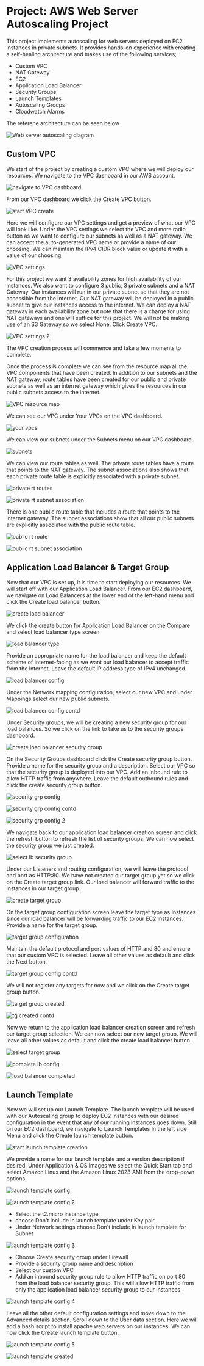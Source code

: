# Project: AWS Web Server Autoscaling Project
This project implements autoscaling for web servers deployed on EC2 instances in private subnets. It provides hands-on experience with creating a self-healing architecture and makes use of the following services;
 - Custom VPC
 - NAT Gateway 
 - EC2
 - Application Load Balancer
 - Security Groups
 - Launch Templates 
 - Autoscaling Groups 
 - Cloudwatch Alarms

The referene architecture can be seen below

![Web server autoscaling diagram]()

## Custom VPC
We start of the project by creating a custom VPC where we will deploy our resources. We navigate to the VPC dashboard in our AWS account.

![navigate to VPC dashboard](./imgs/create_vpc.JPG)

From our VPC dashboard we click the Create VPC button.

![start VPC create](./imgs/create_vpc2.JPG)

Here we will configure our VPC settings and get a preview of what our VPC will look like. Under the VPC settings we select the VPC and more radio button as we want to configure our subnets as well as a NAT gateway. We can accept the auto-generated VPC name or provide a name of our choosing. We can maintain the IPv4 CIDR block value or update it with a value of our choosing.

![VPC settings](./imgs/vpc_settings1.JPG)

For this project we want 3 availability zones for high availability of our instances. We also want to configure 3 public, 3 private subnets and a NAT Gateway. Our instances will run in our private subnet so that they are not accessible from the internet. Our NAT gateway will be deployed in a public subnet to give our instances access to the internet. We can deploy a NAT gateway in each availability zone but note that there is a charge for using NAT gateways and one will suffice for this project. We will not be making use of an S3 Gateway so we select None. Click Create VPC.

![VPC settings 2](./imgs/vpc_settings2.JPG)

The VPC creation process will commence and take a few moments to complete.

Once the process is complete we can see from the resource map all the VPC components that have been created. In addition to our subnets and the NAT gateway, route tables have been created for our public and private subnets as well as an internet gateway which gives the resources in our public subnets access to the internet.

![VPC resource map](./imgs/vpc_created.JPG)

We can see our VPC under Your VPCs on the VPC dashboard.

![your vpcs](./imgs/your_vpcs.JPG)

We can view our subnets under the Subnets menu on our VPC dashboard.

![subnets](./imgs/subnets.JPG)

We can view our route tables as well. The private route tables have a route that points to the NAT gateway. The subnet associations also shows that each private route table is explicitly associated with a private subnet.

![private rt routes](./imgs/privat_rt1.JPG)

![private rt subnet association](./imgs/privat_rt2.JPG)

There is one public route table that includes a route that points to the internet gateway. The subnet associations show that all our public subnets are explicitly associated with the public route table.

![public rt route](./imgs/public_rt.JPG)

![public rt subnet association](./imgs/public_rt2.JPG)

## Application Load Balancer & Target Group
Now that our VPC is set up, it is time to start deploying our resources. We will start off with our Application Load Balancer. From our EC2 dashboard, we navigate on Load Balancers at the lower end of the left-hand menu and click the Create load balancer button.

![create load balancer](./imgs/create_lb.JPG)

We click the create button for Application Load Balancer on the Compare and select load balancer type screen

![load balancer type](./imgs/create_lb2.JPG)

Provide an appropriate name for the load balancer and keep the default scheme of Internet-facing as we want our load balancer to accept traffic from the internet. Leave the default IP address type of IPv4 unchanged.

![load balancer config](./imgs/create_lb3.JPG)

Under the Network mapping configuration, select our new VPC and under Mappings select our new public subnets.

![load balancer config contd](./imgs/create_lb4.JPG)

Under Security groups, we will be creating a new security group for our load balances. So we click on the link to take us to the security groups dashboard.

![create load balancer security group](./imgs/create_sg.JPG)

On the Security Groups dashboard click the Create security group button. Provide a name for the security group and a description. Select our VPC so that the security group is deployed into our VPC. Add an inbound rule to allow HTTP traffic from anywhere. Leave the default outbound rules and click the create security group button.

![security grp config](./imgs/create_sg2.JPG)

![security grp config contd](./imgs/create_sg3.JPG)

![security grp config 2](./imgs/create_sg4.JPG)

We navigate back to our application load balancer creation screen and click the refresh button to refresh the list of security groups. We can now select the security group we just created.

![select lb security group](./imgs/create_lb5.JPG)

Under our Listeners and routing configuration, we will leave the protocol and port as HTTP:80. We have not created our target group yet so we click on the Create target group link. Our load balancer will forward traffic to the instances in our target group.

![create target group](./imgs/create_tg.JPG)

On the target group configuration screen leave the target type as Instances since our load balancer will be forwarding traffic to our EC2 instances. Provide a name for the target group.

![target group configuration](./imgs/create_tg2.JPG)

Maintain the default protocol and port values of HTTP and 80 and ensure that our custom VPC is selected. Leave all other values as default and click the Next button.

![target group config contd](./imgs/create_tg3.JPG)

We will not register any targets for now and we click on the Create target group button.

![target group created](./imgs/create_tg4.JPG)

![tg created contd](./imgs/load_balancer_tg.JPG)

Now we return to the application load balancer creation screen and refresh our target group selection. We can now select our new target group. We will leave all other values as default and click the create load balancer button.

![select target group](./imgs/select_tg_for_lb.JPG)

![complete lb config](./imgs/create_lb_final.JPG)

![load balancer completed](./imgs/load_balancer_created.JPG)

## Launch Template
Now we will set up our Launch Template. The launch template will be used with our Autoscaling group to deploy EC2 instances with our desired configuration in the event that any of our running instances goes down. Still on our EC2 dashboard, we navigate to Launch Templates in the left side Menu and click the Create launch template button.

![start launch template creation](./imgs/create_lt.JPG)

We provide a name for our launch template and a version description if desired. Under Application & OS images we select the Quick Start tab and select Amazon Linux and the Amazon Linux 2023 AMI from the drop-down options.

![launch template config](./imgs/create_lt1.JPG)

![launch template config 2](./imgs/create_lt2.JPG)

 - Select the t2.micro instance type
 - choose Don't include in launch template under Key pair
 - Under Network settings choose Don't include in launch template for Subnet

 ![launch template config 3](./imgs/create_lt3.JPG)

 - Choose Create security group under Firewall
 - Provide a security group name and description
 - Select our custom VPC
 - Add an inbound security group rule to allow HTTP traffic on port 80 from the load balancer security group. This will allow HTTP traffic from only the application load balancer security group to our instances.

 ![launch template config 4](./imgs/create_lt4.JPG)

 Leave all the other default configuration settings and move down to the Advanced details section. Scroll down to the User data section. Here we will add a bash script to install apache web servers on our instances. We can now click the Create launch template button.

 ![launch template config 5](./imgs/create_lt5.JPG)

 ![launch template created](./imgs/lt_created.JPG)



